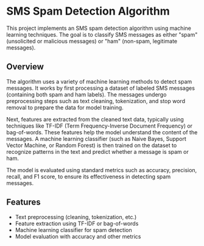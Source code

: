 # SMS Spam Detection Algorithm

This project implements an SMS spam detection algorithm using machine learning techniques. The goal is to classify SMS messages as either "spam" (unsolicited or malicious messages) or "ham" (non-spam, legitimate messages).

## Overview

The algorithm uses a variety of machine learning methods to detect spam messages. It works by first processing a dataset of labeled SMS messages (containing both spam and ham labels). The messages undergo preprocessing steps such as text cleaning, tokenization, and stop word removal to prepare the data for model training.

Next, features are extracted from the cleaned text data, typically using techniques like TF-IDF (Term Frequency-Inverse Document Frequency) or bag-of-words. These features help the model understand the content of the messages. A machine learning classifier (such as Naive Bayes, Support Vector Machine, or Random Forest) is then trained on the dataset to recognize patterns in the text and predict whether a message is spam or ham.

The model is evaluated using standard metrics such as accuracy, precision, recall, and F1 score, to ensure its effectiveness in detecting spam messages.

## Features
- Text preprocessing (cleaning, tokenization, etc.)
- Feature extraction using TF-IDF or bag-of-words
- Machine learning classifier for spam detection
- Model evaluation with accuracy and other metrics
